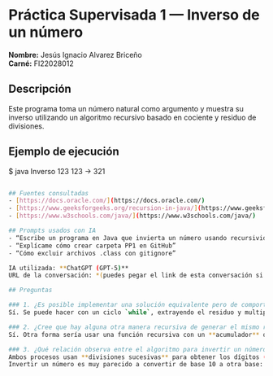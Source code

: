 # Práctica Supervisada 1 — Inverso de un número

**Nombre:** Jesús Ignacio Alvarez Briceño  
**Carné:** FI22028012

## Descripción
Este programa toma un número natural como argumento y muestra su inverso utilizando un algoritmo recursivo basado en cociente y residuo de divisiones.

## Ejemplo de ejecución

$ java Inverso 123
123 → 321

```bash

## Fuentes consultadas
- [https://docs.oracle.com/](https://docs.oracle.com/)
- [https://www.geeksforgeeks.org/recursion-in-java/](https://www.geeksforgeeks.org/recursion-in-java/)
- [https://www.w3schools.com/java/](https://www.w3schools.com/java/)

## Prompts usados con IA
- “Escribe un programa en Java que invierta un número usando recursividad, cociente y residuo”
- “Explícame cómo crear carpeta PP1 en GitHub”
- “Cómo excluir archivos .class con gitignore”

IA utilizada: **ChatGPT (GPT-5)**  
URL de la conversación: *(puedes pegar el link de esta conversación si quieres)*

## Preguntas

### 1. ¿Es posible implementar una solución equivalente pero de comportamiento iterativo?
Sí. Se puede hacer con un ciclo `while`, extrayendo el residuo y multiplicando por 10 en cada iteración para construir el número inverso.

### 2. ¿Cree que hay alguna otra manera recursiva de generar el mismo resultado?
Sí. Otra forma sería usar una función recursiva con un **acumulador** que vaya formando el número invertido en cada llamada.

### 3. ¿Qué relación observa entre el algoritmo para invertir un número natural y las estrategias para pasar de una base numérica a otra?
Ambos procesos usan **divisiones sucesivas** para obtener los dígitos (o residuos).  
Invertir un número es muy parecido a convertir de base 10 a otra base: se toman residuos y se reconstruye el número en un nuevo orden.
